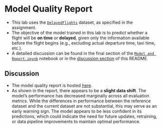 # Model Quality Report

- This lab uses the [`DelayedFlights`](https://www.kaggle.com/datasets/giovamata/airlinedelaycauses) dataset, as specified in the assignment.  
- The objective of the model trained in this lab is to predict whether a flight will be **on time** or **delayed**, given only the information available before the flight begins (e.g., excluding actual departure time, taxi time, etc.).  
- A detailed discussion can be found in the final section of the [`Model and Report.ipynb`](Model%20and%20Report.ipynb) notebook or in the [discussion section](##Discussion) of this README.

## Discussion

- The model quality report is hosted [here](https://ronlug.github.io/Evidently/).  
- As shown in the report, there appears to be a **slight data shift**. The model’s performance has decreased marginally across all evaluation metrics. While the differences in performance between the reference dataset and the current dataset are not substantial, this may serve as an early warning sign. The model appears to be less confident in its predictions, which could indicate the need for future updates, retraining, or data pipeline improvements to maintain optimal performance.
